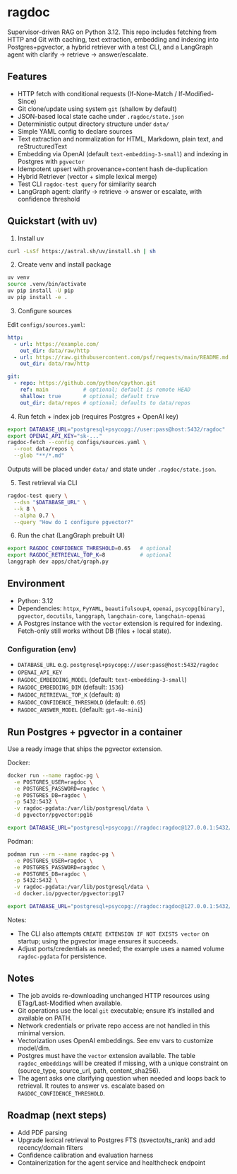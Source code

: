 # ragdoc

Supervisor-driven RAG on Python 3.12. This repo includes fetching from HTTP and Git with caching, text extraction, embedding and indexing into Postgres+pgvector, a hybrid retriever with a test CLI, and a LangGraph agent with clarify → retrieve → answer/escalate.

## Features
- HTTP fetch with conditional requests (If-None-Match / If-Modified-Since)
- Git clone/update using system `git` (shallow by default)
- JSON-based local state cache under `.ragdoc/state.json`
- Deterministic output directory structure under `data/`
- Simple YAML config to declare sources
- Text extraction and normalization for HTML, Markdown, plain text, and reStructuredText
- Embedding via OpenAI (default `text-embedding-3-small`) and indexing in Postgres with `pgvector`
- Idempotent upsert with provenance+content hash de-duplication
- Hybrid Retriever (vector + simple lexical merge)
- Test CLI `ragdoc-test query` for similarity search
- LangGraph agent: clarify → retrieve → answer or escalate, with confidence threshold

## Quickstart (with uv)

1) Install uv

```bash
curl -LsSf https://astral.sh/uv/install.sh | sh
```

2) Create venv and install package

```bash
uv venv
source .venv/bin/activate
uv pip install -U pip
uv pip install -e .
```

3) Configure sources

Edit `configs/sources.yaml`:

```yaml
http:
  - url: https://example.com/
    out_dir: data/raw/http
  - url: https://raw.githubusercontent.com/psf/requests/main/README.md
    out_dir: data/raw/http

git:
  - repo: https://github.com/python/cpython.git
    ref: main           # optional; default is remote HEAD
    shallow: true       # optional; default true
    out_dir: data/repos # optional; defaults to data/repos
```

4) Run fetch + index job (requires Postgres + OpenAI key)

```bash
export DATABASE_URL="postgresql+psycopg://user:pass@host:5432/ragdoc"
export OPENAI_API_KEY="sk-..."
ragdoc-fetch --config configs/sources.yaml \
  --root data/repos \
  --glob "**/*.md"
```

Outputs will be placed under `data/` and state under `.ragdoc/state.json`.

5) Test retrieval via CLI

```bash
ragdoc-test query \
  --dsn "$DATABASE_URL" \
  --k 8 \
  --alpha 0.7 \
  --query "How do I configure pgvector?"
```

6) Run the chat (LangGraph prebuilt UI)

```bash
export RAGDOC_CONFIDENCE_THRESHOLD=0.65   # optional
export RAGDOC_RETRIEVAL_TOP_K=8           # optional
langgraph dev apps/chat/graph.py
```

## Environment
- Python: 3.12
- Dependencies: `httpx`, `PyYAML`, `beautifulsoup4`, `openai`, `psycopg[binary]`, `pgvector`, `docutils`, `langgraph`, `langchain-core`, `langchain-openai`
- A Postgres instance with the `vector` extension is required for indexing. Fetch-only still works without DB (files + local state).

### Configuration (env)
- `DATABASE_URL` e.g. `postgresql+psycopg://user:pass@host:5432/ragdoc`
- `OPENAI_API_KEY`
- `RAGDOC_EMBEDDING_MODEL` (default: `text-embedding-3-small`)
- `RAGDOC_EMBEDDING_DIM` (default: `1536`)
- `RAGDOC_RETRIEVAL_TOP_K` (default: `8`)
- `RAGDOC_CONFIDENCE_THRESHOLD` (default: `0.65`)
- `RAGDOC_ANSWER_MODEL` (default: `gpt-4o-mini`)

## Run Postgres + pgvector in a container

Use a ready image that ships the pgvector extension.

Docker:

```bash
docker run --name ragdoc-pg \
  -e POSTGRES_USER=ragdoc \
  -e POSTGRES_PASSWORD=ragdoc \
  -e POSTGRES_DB=ragdoc \
  -p 5432:5432 \
  -v ragdoc-pgdata:/var/lib/postgresql/data \
  -d pgvector/pgvector:pg16

export DATABASE_URL="postgresql+psycopg://ragdoc:ragdoc@127.0.0.1:5432/ragdoc"
```

Podman:

```bash
podman run --rm --name ragdoc-pg \
  -e POSTGRES_USER=ragdoc \
  -e POSTGRES_PASSWORD=ragdoc \
  -e POSTGRES_DB=ragdoc \
  -p 5432:5432 \
  -v ragdoc-pgdata:/var/lib/postgresql/data \
  -d docker.io/pgvector/pgvector:pg17

export DATABASE_URL="postgresql+psycopg://ragdoc:ragdoc@127.0.0.1:5432/ragdoc"
```

Notes:
- The CLI also attempts `CREATE EXTENSION IF NOT EXISTS vector` on startup; using the pgvector image ensures it succeeds.
- Adjust ports/credentials as needed; the example uses a named volume `ragdoc-pgdata` for persistence.

## Notes
- The job avoids re-downloading unchanged HTTP resources using ETag/Last-Modified when available.
- Git operations use the local `git` executable; ensure it’s installed and available on PATH.
- Network credentials or private repo access are not handled in this minimal version.
 - Vectorization uses OpenAI embeddings. See env vars to customize model/dim.
 - Postgres must have the `vector` extension available. The table `ragdoc_embeddings` will be created if missing, with a unique constraint on (source_type, source_url, path, content_sha256).
 - The agent asks one clarifying question when needed and loops back to retrieval. It routes to answer vs. escalate based on `RAGDOC_CONFIDENCE_THRESHOLD`.

## Roadmap (next steps)
- Add PDF parsing
- Upgrade lexical retrieval to Postgres FTS (tsvector/ts_rank) and add recency/domain filters
- Confidence calibration and evaluation harness
- Containerization for the agent service and healthcheck endpoint

